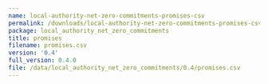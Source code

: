 ```yaml
---
name: local-authority-net-zero-commitments-promises-csv
permalink: /downloads/local-authority-net-zero-commitments-promises-csv/0_4
package: local_authority_net_zero_commitments
title: promises
filename: promises.csv
version: '0.4'
full_version: 0.4.0
file: /data/local_authority_net_zero_commitments/0.4/promises.csv
---
```

